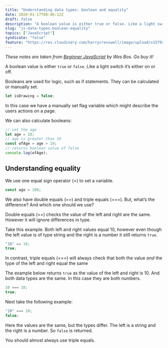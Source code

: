 ```yaml
---
title: "Understanding data types: boolean and equality"
date: 2020-01-17T08:46:12Z
draft: false
description: "A boolean value is either true or false. Like a light switch it’s either on or off."
slug: "js-data-types-boolean-equality"
topics: ["JavaScript"]
syndicate: "false"
feature: "https://res.cloudinary.com/harrycresswell/image/upload/v1579251062/hc/boolean-equality.png"
---
```


_These notes are taken from [Beginner JavaScript](https://beginnerjavascript.com/) by Wes Bos. Go buy it!_

A boolean value is either `true` or `false`. Like a light switch it’s either on or off.

Booleans are used for logic, such as if statements. They can be calculated or manually set.

```javascript
let isDrawing = false;
```

In this case we have a manually set flag variable which might describe the users actions on a page.

We can also calculate booleans:

```javascript
// set the age
let age = 18;
// age is greater than 19
const ofAge = age > 19;
// returns boolean value of false
console.log(ofAge);
```

## Understanding equality

We use one equal sign operator (=) to set a variable.

```javascript
const age = 100;
```

We also have double equals (==) and triple equals (===).
But, what’s the difference? And which one should we use?

Double equals (==) checks the value of the left and right are the same. However it will ignore differences in type.

Take this example. Both left and right values equal 10, however even though the left value is of type string and the right is a number it still returns `true`.

```javascript
"10" == 10;
true;
```

In contrast, triple equals (===) will always check that both the value _and_ the type of the left and right equal the same

The example below returns `true` as the value of the left and right is 10. And both data types are the same. In this case they are both numbers.

```javascript
10 === 10;
true;
```

Next take the following example:

```javascript
"10" === 10;
false;
```

Here the values are the same, but the types differ. The left is a string and the right is a number. So `false` is returned.

You should almost always use triple equals.
